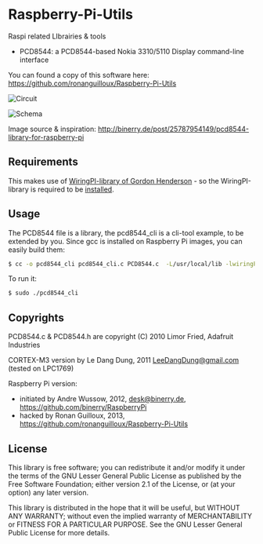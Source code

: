 Raspberry-Pi-Utils
==================

Raspi related LIbrairies &amp; tools

* PCD8544: a PCD8544-based Nokia 3310/5110 Display command-line interface

You can found a copy of this software here: https://github.com/ronanguilloux/Raspberry-Pi-Utils

![Circuit](https://raw.github.com/ronanguilloux/Raspberry-Pi-Utils/master/PCD8544/resources/images/circuit.png)

![Schema](https://raw.github.com/ronanguilloux/Raspberry-Pi-Utils/master/PCD8544/resources/images/schema.jpg)

Image source & inspiration: http://binerry.de/post/25787954149/pcd8544-library-for-raspberry-pi


Requirements
------------

This makes use of [WiringPI-library of Gordon Henderson](https://projects.drogon.net/raspberry-pi/wiringpi) - so the WiringPI-library is required to be [installed](https://projects.drogon.net/raspberry-pi/wiringpi/download-and-install/). 


Usage
-----

The PCD8544 file is a library, the pcd8544_cli is a cli-tool example, to be extended by you.
Since gcc is installed on Raspberry Pi images, you can easily build them:

``` bash
$ cc -o pcd8544_cli pcd8544_cli.c PCD8544.c  -L/usr/local/lib -lwiringPi
```

To run it:

``` bash
$ sudo ./pcd8544_cli
```

Copyrights
----------

PCD8544.c & PCD8544.h are copyright (C) 2010 Limor Fried, Adafruit Industries

CORTEX-M3 version by Le Dang Dung, 2011 LeeDangDung@gmail.com (tested on LPC1769)

Raspberry Pi version:

* initiated by Andre Wussow, 2012, desk@binerry.de, https://github.com/binerry/RaspberryPi
* hacked by Ronan Guilloux, 2013, https://github.com/ronanguilloux/Raspberry-Pi-Utils


License
-------

This library is free software; you can redistribute it and/or
modify it under the terms of the GNU Lesser General Public
License as published by the Free Software Foundation; either
version 2.1 of the License, or (at your option) any later version.

This library is distributed in the hope that it will be useful,
but WITHOUT ANY WARRANTY; without even the implied warranty of
MERCHANTABILITY or FITNESS FOR A PARTICULAR PURPOSE.  See the GNU
Lesser General Public License for more details.

